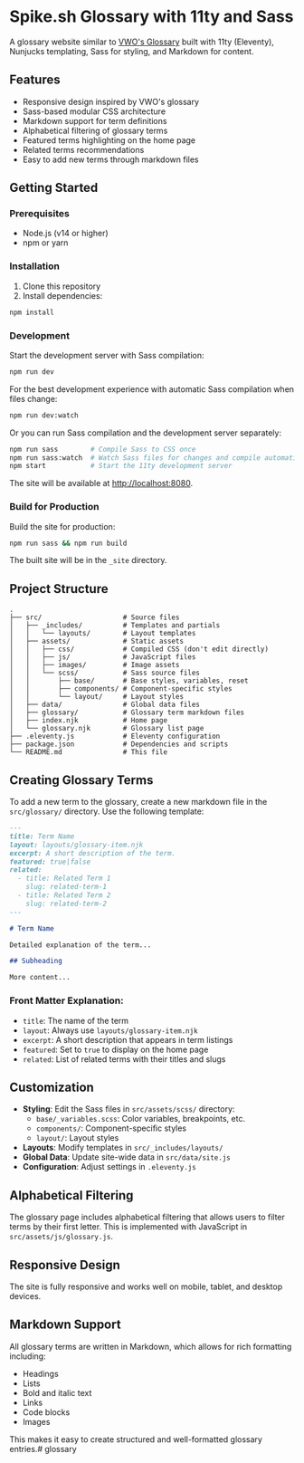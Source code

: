 # Spike.sh Glossary with 11ty and Sass

A glossary website similar to [VWO's Glossary](https://vwo.com/glossary/) built with 11ty (Eleventy), Nunjucks templating, Sass for styling, and Markdown for content.

## Features

- Responsive design inspired by VWO's glossary
- Sass-based modular CSS architecture
- Markdown support for term definitions
- Alphabetical filtering of glossary terms
- Featured terms highlighting on the home page
- Related terms recommendations
- Easy to add new terms through markdown files

## Getting Started

### Prerequisites

- Node.js (v14 or higher)
- npm or yarn

### Installation

1. Clone this repository
2. Install dependencies:

```bash
npm install
```

### Development

Start the development server with Sass compilation:

```bash
npm run dev
```

For the best development experience with automatic Sass compilation when files change:

```bash
npm run dev:watch
```

Or you can run Sass compilation and the development server separately:

```bash
npm run sass        # Compile Sass to CSS once
npm run sass:watch  # Watch Sass files for changes and compile automatically
npm start           # Start the 11ty development server
```

The site will be available at [http://localhost:8080](http://localhost:8080).

### Build for Production

Build the site for production:

```bash
npm run sass && npm run build
```

The built site will be in the `_site` directory.

## Project Structure

```
.
├── src/                    # Source files
│   ├── _includes/          # Templates and partials
│   │   └── layouts/        # Layout templates
│   ├── assets/             # Static assets
│   │   ├── css/            # Compiled CSS (don't edit directly)
│   │   ├── js/             # JavaScript files
│   │   ├── images/         # Image assets
│   │   └── scss/           # Sass source files
│   │       ├── base/       # Base styles, variables, reset
│   │       ├── components/ # Component-specific styles
│   │       └── layout/     # Layout styles
│   ├── data/               # Global data files
│   ├── glossary/           # Glossary term markdown files
│   ├── index.njk           # Home page
│   └── glossary.njk        # Glossary list page
├── .eleventy.js            # Eleventy configuration
├── package.json            # Dependencies and scripts
└── README.md               # This file
```

## Creating Glossary Terms

To add a new term to the glossary, create a new markdown file in the `src/glossary/` directory. Use the following template:

```markdown
---
title: Term Name
layout: layouts/glossary-item.njk
excerpt: A short description of the term.
featured: true|false
related:
  - title: Related Term 1
    slug: related-term-1
  - title: Related Term 2
    slug: related-term-2
---

# Term Name

Detailed explanation of the term...

## Subheading

More content...
```

### Front Matter Explanation:

- `title`: The name of the term
- `layout`: Always use `layouts/glossary-item.njk`
- `excerpt`: A short description that appears in term listings
- `featured`: Set to `true` to display on the home page
- `related`: List of related terms with their titles and slugs

## Customization

- **Styling**: Edit the Sass files in `src/assets/scss/` directory:
  - `base/_variables.scss`: Color variables, breakpoints, etc.
  - `components/`: Component-specific styles
  - `layout/`: Layout styles
- **Layouts**: Modify templates in `src/_includes/layouts/`
- **Global Data**: Update site-wide data in `src/data/site.js`
- **Configuration**: Adjust settings in `.eleventy.js`

## Alphabetical Filtering

The glossary page includes alphabetical filtering that allows users to filter terms by their first letter. This is implemented with JavaScript in `src/assets/js/glossary.js`.

## Responsive Design

The site is fully responsive and works well on mobile, tablet, and desktop devices.

## Markdown Support

All glossary terms are written in Markdown, which allows for rich formatting including:

- Headings
- Lists
- Bold and italic text
- Links
- Code blocks
- Images

This makes it easy to create structured and well-formatted glossary entries.# glossary

